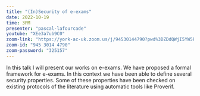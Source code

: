 ```yaml
---
title: "(In)Security of e-exams"
date: 2022-10-19
time: 3PM
presenter: "pascal-lafourcade"
youtube: "XEe3a7ub9C0"
zoom-link: "https://york-ac-uk.zoom.us/j/94530144790?pwd%3DZDdQWjI5YW5PeXhzcHUrVndSYVVQUT09"
zoom-id: "945 3014 4790"
zoom-password: "325157"
---
```


In this talk I will present our works on e-exams. We have proposed a formal framework for e-exams. In this context we have been able to define several security properties. Some of these properties have been checked on existing protocols of the literature using automatic tools like Proverif.

